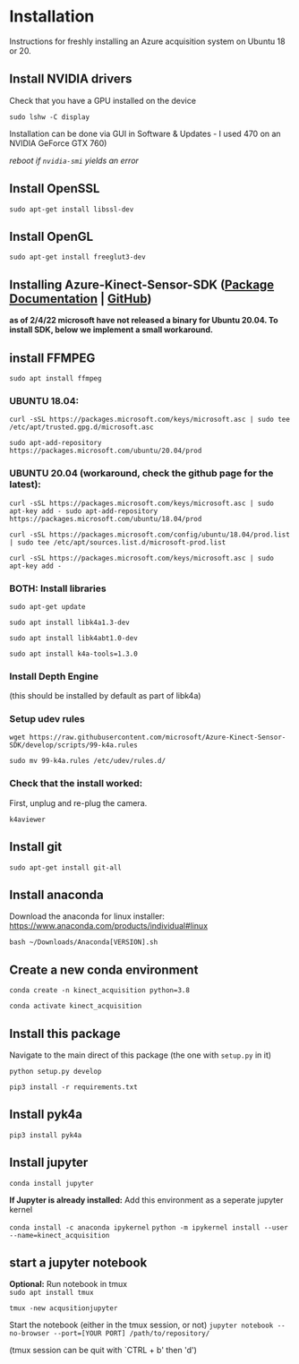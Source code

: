 
Installation
==============================

Instructions for freshly installing an Azure acquisition system on Ubuntu 18 or 20. 


## Install NVIDIA drivers

Check that you have a GPU installed on the device

`sudo lshw -C display`

Installation can be done via GUI in Software & Updates - I used 470 on an NVIDIA GeForce GTX 760)

*reboot if `nvidia-smi` yields an error*

## Install OpenSSL
`sudo apt-get install libssl-dev`

## Install OpenGL
`sudo apt-get install freeglut3-dev`

## Installing Azure-Kinect-Sensor-SDK ([Package Documentation](https://docs.microsoft.com/en-us/windows-server/administration/linux-package-repository-for-microsoft-software) | [GitHub](https://github.com/microsoft/Azure-Kinect-Sensor-SDK/))
**as of 2/4/22 microsoft have not released a binary for Ubuntu 20.04. To install SDK, below we implement a small workaround.**

## install FFMPEG
`sudo apt install ffmpeg`


### UBUNTU 18.04: 
`curl -sSL https://packages.microsoft.com/keys/microsoft.asc | sudo tee /etc/apt/trusted.gpg.d/microsoft.asc`

`sudo apt-add-repository https://packages.microsoft.com/ubuntu/20.04/prod`

### UBUNTU 20.04 (workaround, check the github page for the latest): 
`curl -sSL https://packages.microsoft.com/keys/microsoft.asc | sudo apt-key add -
sudo apt-add-repository https://packages.microsoft.com/ubuntu/18.04/prod`

`curl -sSL https://packages.microsoft.com/config/ubuntu/18.04/prod.list | sudo tee /etc/apt/sources.list.d/microsoft-prod.list`

`curl -sSL https://packages.microsoft.com/keys/microsoft.asc | sudo apt-key add -`



### BOTH: Install libraries
`sudo apt-get update`

`sudo apt install libk4a1.3-dev`

`sudo apt install libk4abt1.0-dev`

`sudo apt install k4a-tools=1.3.0`

### Install Depth Engine
(this should be installed by default as part of libk4a)

### Setup udev rules

`wget https://raw.githubusercontent.com/microsoft/Azure-Kinect-Sensor-SDK/develop/scripts/99-k4a.rules`

`sudo mv 99-k4a.rules /etc/udev/rules.d/`

### Check that the install worked:
First, unplug and re-plug the camera. 

`k4aviewer`

## Install git

`sudo apt-get install git-all`

## Install anaconda
Download the anaconda for linux installer: 
https://www.anaconda.com/products/individual#linux

`bash ~/Downloads/Anaconda[VERSION].sh`


## Create a new conda environment

`conda create -n kinect_acquisition python=3.8`

`conda activate kinect_acquisition`

## Install this package

Navigate to the main direct of this package (the one with `setup.py` in it)

`python setup.py develop`

`pip3 install -r requirements.txt`


## Install pyk4a

`pip3 install pyk4a`

## Install jupyter

`conda install jupyter`

**If Jupyter is already installed:** Add this environment as a seperate jupyter kernel 

`conda install -c anaconda ipykernel`
`python -m ipykernel install --user --name=kinect_acquisition`

## start a jupyter notebook

**Optional:** Run notebook in tmux  
`sudo apt install tmux`

`tmux -new acqusitionjupyter`

Start the notebook (either in the tmux session, or not)
`jupyter notebook --no-browser --port=[YOUR PORT] /path/to/repository/`

(tmux session can be quit with `CTRL + b' then 'd')